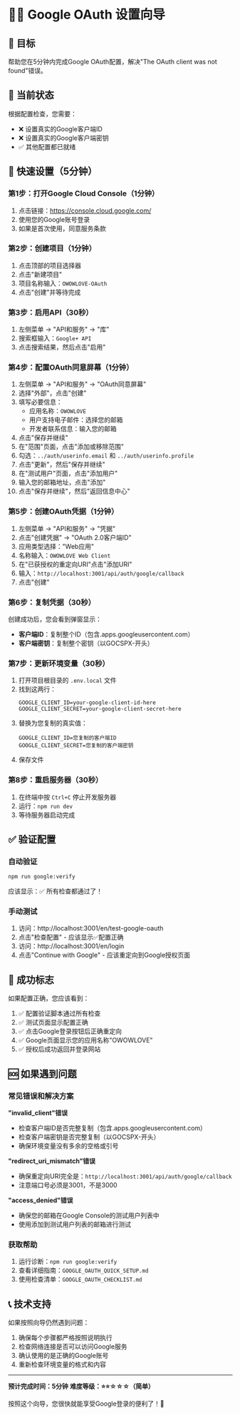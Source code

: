 # 🧙‍♂️ Google OAuth 设置向导

## 🎯 目标
帮助您在5分钟内完成Google OAuth配置，解决"The OAuth client was not found"错误。

## 📝 当前状态
根据配置检查，您需要：
- ❌ 设置真实的Google客户端ID
- ❌ 设置真实的Google客户端密钥
- ✅ 其他配置都已就绪

## 🚀 快速设置（5分钟）

### 第1步：打开Google Cloud Console（1分钟）
1. 点击链接：https://console.cloud.google.com/
2. 使用您的Google账号登录
3. 如果是首次使用，同意服务条款

### 第2步：创建项目（1分钟）
1. 点击顶部的项目选择器
2. 点击"新建项目"
3. 项目名称输入：`OWOWLOVE-OAuth`
4. 点击"创建"并等待完成

### 第3步：启用API（30秒）
1. 左侧菜单 → "API和服务" → "库"
2. 搜索框输入：`Google+ API`
3. 点击搜索结果，然后点击"启用"

### 第4步：配置OAuth同意屏幕（1分钟）
1. 左侧菜单 → "API和服务" → "OAuth同意屏幕"
2. 选择"外部"，点击"创建"
3. 填写必要信息：
   - 应用名称：`OWOWLOVE`
   - 用户支持电子邮件：选择您的邮箱
   - 开发者联系信息：输入您的邮箱
4. 点击"保存并继续"
5. 在"范围"页面，点击"添加或移除范围"
6. 勾选：`../auth/userinfo.email` 和 `../auth/userinfo.profile`
7. 点击"更新"，然后"保存并继续"
8. 在"测试用户"页面，点击"添加用户"
9. 输入您的邮箱地址，点击"添加"
10. 点击"保存并继续"，然后"返回信息中心"

### 第5步：创建OAuth凭据（1分钟）
1. 左侧菜单 → "API和服务" → "凭据"
2. 点击"创建凭据" → "OAuth 2.0客户端ID"
3. 应用类型选择："Web应用"
4. 名称输入：`OWOWLOVE Web Client`
5. 在"已获授权的重定向URI"点击"添加URI"
6. 输入：`http://localhost:3001/api/auth/google/callback`
7. 点击"创建"

### 第6步：复制凭据（30秒）
创建成功后，您会看到弹窗显示：
- **客户端ID**：复制整个ID（包含.apps.googleusercontent.com）
- **客户端密钥**：复制整个密钥（以GOCSPX-开头）

### 第7步：更新环境变量（30秒）
1. 打开项目根目录的 `.env.local` 文件
2. 找到这两行：
   ```env
   GOOGLE_CLIENT_ID=your-google-client-id-here
   GOOGLE_CLIENT_SECRET=your-google-client-secret-here
   ```
3. 替换为您复制的真实值：
   ```env
   GOOGLE_CLIENT_ID=您复制的客户端ID
   GOOGLE_CLIENT_SECRET=您复制的客户端密钥
   ```
4. 保存文件

### 第8步：重启服务器（30秒）
1. 在终端中按 `Ctrl+C` 停止开发服务器
2. 运行：`npm run dev`
3. 等待服务器启动完成

## ✅ 验证配置

### 自动验证
```bash
npm run google:verify
```
应该显示：✅ 所有检查都通过了！

### 手动测试
1. 访问：http://localhost:3001/en/test-google-oauth
2. 点击"检查配置" - 应该显示✅配置正确
3. 访问：http://localhost:3001/en/login
4. 点击"Continue with Google" - 应该重定向到Google授权页面

## 🎉 成功标志

如果配置正确，您应该看到：
1. ✅ 配置验证脚本通过所有检查
2. ✅ 测试页面显示配置正确
3. ✅ 点击Google登录按钮后正确重定向
4. ✅ Google页面显示您的应用名称"OWOWLOVE"
5. ✅ 授权后成功返回并登录网站

## 🆘 如果遇到问题

### 常见错误和解决方案

**"invalid_client"错误**
- 检查客户端ID是否完整复制（包含.apps.googleusercontent.com）
- 检查客户端密钥是否完整复制（以GOCSPX-开头）
- 确保环境变量没有多余的空格或引号

**"redirect_uri_mismatch"错误**
- 确保重定向URI完全是：`http://localhost:3001/api/auth/google/callback`
- 注意端口号必须是3001，不是3000

**"access_denied"错误**
- 确保您的邮箱在Google Console的测试用户列表中
- 使用添加到测试用户列表的邮箱进行测试

### 获取帮助
1. 运行诊断：`npm run google:verify`
2. 查看详细指南：`GOOGLE_OAUTH_QUICK_SETUP.md`
3. 使用检查清单：`GOOGLE_OAUTH_CHECKLIST.md`

## 📞 技术支持

如果按照向导仍然遇到问题：
1. 确保每个步骤都严格按照说明执行
2. 检查网络连接是否可以访问Google服务
3. 确认使用的是正确的Google账号
4. 重新检查环境变量的格式和内容

---

**预计完成时间：5分钟**
**难度等级：⭐⭐☆☆☆（简单）**

按照这个向导，您很快就能享受Google登录的便利了！🚀
